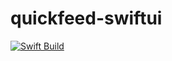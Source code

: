 # quickfeed-swiftui
[![Swift Build](https://github.com/autograde/quickfeed-swiftui/workflows/Swift/badge.svg)](https://github.com/autograde/quickfeed-swiftui/actions)
